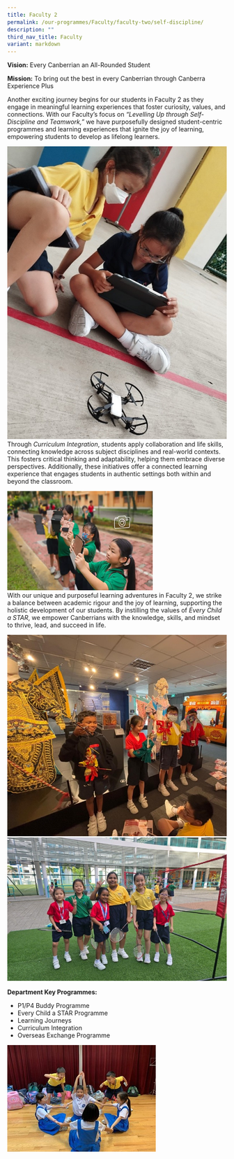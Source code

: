 ```yaml
---
title: Faculty 2
permalink: /our-programmes/Faculty/faculty-two/self-discipline/
description: ""
third_nav_title: Faculty
variant: markdown
---
```

**Vision:** Every Canberrian an All-Rounded Student

**Mission:** To bring out the best in every Canberrian through Canberra Experience Plus

Another exciting journey begins for our students in Faculty 2 as they engage in meaningful learning experiences that foster curiosity, values, and connections. With our Faculty’s focus on _“Levelling Up through Self-Discipline and Teamwork,”_ we have purposefully designed student-centric programmes and learning experiences that ignite the joy of learning, empowering students to develop as lifelong learners. <br>

![](/images/Fac_2_photo_3_27032025__png.jpg)<br>
Through _Curriculum Integration_, students apply collaboration and life skills, connecting knowledge across subject disciplines and real-world contexts. This fosters critical thinking and adaptability, helping them embrace diverse perspectives. Additionally, these initiatives offer a connected learning experience that engages students in authentic settings both within and beyond the classroom.
<br>

![](/images/Fac_2_photo_1_27032025_.png)<br>
With our unique and purposeful learning adventures in Faculty 2, we strike a balance between academic rigour and the joy of learning, supporting the holistic development of our students. By instilling the values of _Every Child a STAR_, we empower Canberrians with the knowledge, skills, and mindset to thrive, lead, and succeed in life.<br>

![](/images/Fac_2_photo_5_27032025__png.jpg)![](/images/Fac_2_photo_2_27032025__png.jpg)

**Department Key Programmes:**

*   P1/P4 Buddy Programme
*   Every Child a STAR Programme
*   Learning Journeys
*   Curriculum Integration
*   Overseas Exchange Programme

![](/images/Fac_2_photo_4_27032025__png.jpg)